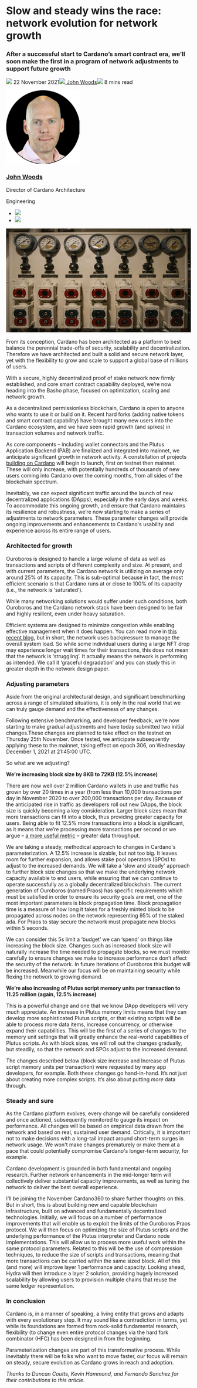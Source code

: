 # Slow and steady wins the race: network evolution for network growth
### **After a successful start to Cardano’s smart contract era, we’ll soon make the first in a program of network adjustments to support future growth**
![](img/2021-11-22-slow-and-steady-wins-the-race-network-evolution-for-network-growth.002.png) 22 November 2021![](img/2021-11-22-slow-and-steady-wins-the-race-network-evolution-for-network-growth.002.png)[ John Woods](/en/blog/authors/john-woods/page-1/)![](img/2021-11-22-slow-and-steady-wins-the-race-network-evolution-for-network-growth.003.png) 8 mins read

![John Woods](img/2021-11-22-slow-and-steady-wins-the-race-network-evolution-for-network-growth.004.png)[](/en/blog/authors/john-woods/page-1/)
### [**John Woods**](/en/blog/authors/john-woods/page-1/)
Director of Cardano Architecture

Engineering

- ![](img/2021-11-22-slow-and-steady-wins-the-race-network-evolution-for-network-growth.005.png)[](https://www.linkedin.com/in/johnalanwoods/ "LinkedIn")
- ![](img/2021-11-22-slow-and-steady-wins-the-race-network-evolution-for-network-growth.006.png)[](https://github.com/johnalanwoods "GitHub")

![Slow and steady wins the race: network evolution for network growth](img/2021-11-22-slow-and-steady-wins-the-race-network-evolution-for-network-growth.007.jpeg)

From its conception, Cardano has been architected as a platform to best balance the perennial trade-offs of security, scalability and decentralization. Therefore we have architected and built a solid and secure network layer, yet with the flexibility to grow and scale to support a global base of millions of users. 

With a secure, highly decentralized proof of stake network now firmly established, and core smart contract capability deployed, we’re now heading into the Basho phase, focused on optimization, scaling and network growth. 

As a decentralized permissionless blockchain, Cardano is open to anyone who wants to use it or build on it. Recent hard forks (adding native tokens and smart contract capability) have brought many new users into the Cardano ecosystem, and we have seen rapid growth (and spikes) in transaction volumes and network traffic. 

As core components – including wallet connectors and the Plutus Application Backend (PAB) are finalized and integrated into mainnet, we anticipate significant growth in network activity. A constellation of projects [building on Cardano](https://github.com/input-output-hk/essential-cardano) will begin to launch, first on testnet then mainnet. These will only increase, with potentially hundreds of thousands of new users coming into Cardano over the coming months, from all sides of the blockchain spectrum. 

Inevitably, we can expect significant traffic around the launch of new decentralized applications (DApps), especially in the early days and weeks. To accommodate this ongoing growth, and ensure that Cardano maintains its resilience and robustness, we’re now starting to make a series of adjustments to network parameters. These parameter changes will provide ongoing improvements and enhancements to Cardano's usability and experience across its entire range of users. 
### **Architected for growth**
Ouroboros is designed to handle a large volume of data as well as transactions and scripts of different complexity and size. At present, and with current parameters, the Cardano network is utilizing on average only around 25% of its capacity. This is sub-optimal because in fact, the most efficient scenario is that Cardano runs at or close to 100% of its capacity (i.e., the network is ‘saturated’). 

While many networking solutions would suffer under such conditions, both Ouroboros and the Cardano network stack have been designed to be fair and highly resilient, even under heavy saturation. 

Efficient systems are designed to minimize congestion while enabling effective management when it does happen. You can read more in [this recent blog](https://iohk.io/en/blog/posts/2021/10/21/cardano-robust-resilient-and-flexible/), but in short, the network uses backpressure to manage the overall system load. So while some individual users during a large NFT drop may experience longer wait times for their transactions, this does not mean that the network is ‘struggling’. It actually means the network is performing as intended. We call it ‘graceful degradation’ and you can study this in greater depth in the network design paper.
### **Adjusting parameters**
Aside from the original architectural design, and significant benchmarking across a range of simulated situations, it is only in the real world that we can truly gauge demand and the effectiveness of any changes. 

Following extensive benchmarking, and developer feedback, we’re now starting to make gradual adjustments and have today submitted two initial changes.These changes are planned to take effect on the testnet on Thursday 25th November. Once tested, we anticipate subsequently applying these to the mainnet, taking effect on epoch 306, on Wednesday December 1, 2021 at 21:45:00 UTC.

So what are we adjusting?

**We’re increasing block size by 8KB to 72KB (12.5% increase)**

There are now well over 2 million Cardano wallets in use and traffic has grown by over 20 times in a year (from less than 10,000 transactions per day in November 2020 to over 200,000 transactions per day. Because of the anticipated rise in traffic as developers roll out new DApps, the block size is quickly becoming a key consideration. Larger block sizes mean that more transactions can fit into a block, thus providing greater capacity for users. Being able to fit 12.5% more transactions into a block is significant, as it means that we’re processing more transactions per second or we argue – [a more useful metric](https://www.youtube.com/watch?v=gpSnyCn2s9U) – greater data throughput.

We are taking a steady, methodical approach to changes in Cardano's parameterization. A 12.5% increase is sizable, but not too big. It leaves room for further expansion, and allows stake pool operators (SPOs) to adjust to the increased demands. We will take a 'slow and steady' approach to further block size changes so that we make the underlying network capacity available to end users, while ensuring that we can continue to operate successfully as a globally decentralized blockchain. The current generation of Ouroboros (named Praos) has specific requirements which must be satisfied in order to ensure its security goals are met, one of the most important parameters is block propagation time. Block propagation time is a measure of how long it takes for a freshly minted block to be propagated across nodes on the network representing 95% of the staked ada. For Praos to stay secure the network must propagate new blocks within 5 seconds. 

We can consider this 5s limit a ‘budget’ we can ‘spend’ on things like increasing the block size. Changes such as increased block size will naturally increase the time needed to propagate blocks, so we must monitor carefully to ensure changes we make to increase performance don’t affect the security of the network. In future iterations of Ouroboros this budget will be increased. Meanwhile our focus will be on maintaining security while flexing the network to growing demand. 

**We’re also increasing of Plutus script memory units per transaction to 11.25 million (again, 12.5% increase)**

This is a powerful change and one that we know DApp developers will very much appreciate. An increase in Plutus memory limits means that they can develop more sophisticated Plutus scripts, or that existing scripts will be able to process more data items, increase concurrency, or otherwise expand their capabilities. This will be the first of a series of changes to the memory unit settings that will greatly enhance the real-world capabilities of Plutus scripts. As with block sizes, we will roll out the changes gradually, but steadily, so that the network and SPOs adjust to the increased demand.

The changes described below (block size increase and Increase of Plutus script memory units per transaction) were requested by many app developers, for example. Both these changes go hand-in-hand. It’s not just about creating more complex scripts. It’s also about putting *more* data through.
### **Steady and sure**
As the Cardano platform evolves, every change will be carefully considered and once actioned, subsequently monitored to gauge its impact on performance. All changes will be based on empirical data drawn from the network and based on real, sustained user demand. Critically, it is important not to make decisions with a long-tail impact around short-term surges in network usage. We won't make changes prematurely or make them at a pace that could potentially compromise Cardano's longer-term security, for example. 

Cardano development is grounded in both fundamental and ongoing research. Further network enhancements in the mid-longer term will collectively deliver substantial capacity improvements, as well as tuning the network to deliver the best overall experience. 

I’ll be joining the November Cardano360 to share further thoughts on this. But in short, this is about building new and capable blockchain infrastructure, built on advanced and fundamentally decentralized technologies. Initially, we will focus on a number of performance improvements that will enable us to exploit the limits of the Ouroboros Praos protocol. We will then focus on optimizing the size of Plutus scripts and the underlying performance of the Plutus interpreter and Cardano node implementations. This will allow us to process more useful work within the same protocol parameters. Related to this will be the use of compression techniques, to reduce the size of scripts and transactions, meaning that more transactions can be carried within the same sized block. All of this (and more) will improve layer 1 performance and capacity. Looking ahead, Hydra will then introduce a layer 2 solution, providing hugely increased scalability by allowing users to provision multiple chains that reuse the same ledger representation. 
### **In conclusion**
Cardano is, in a manner of speaking, a living entity that grows and adapts with every evolutionary step. It may sound like a contradiction in terms, yet while its foundations are formed from rock-solid fundamental research, flexibility (to change even entire protocol changes via the hard fork combinator (HFC) has been designed in from the beginning. 

Parameterization changes are part of this transformative process. While inevitably there will be folks who want to move faster, our focus will remain on steady, secure evolution as Cardano grows in reach and adoption. 

*Thanks to Duncan Coutts, Kevin Hammond, and Fernando Sanchez for their contributions to this article.*
